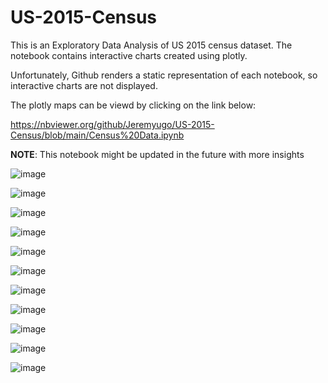 # US-2015-Census

This is an Exploratory Data Analysis of US 2015 census dataset.
The notebook contains interactive charts created using plotly.

Unfortunately, Github renders a static representation of each notebook, so interactive charts are not displayed.

The plotly maps can be viewd by clicking on the link below:

https://nbviewer.org/github/Jeremyugo/US-2015-Census/blob/main/Census%20Data.ipynb



**NOTE**: This notebook might be updated in the future with more insights


![image](https://user-images.githubusercontent.com/36512525/229262918-78a4f2c7-0772-4e7c-bec6-81293f938f09.png)

![image](https://user-images.githubusercontent.com/36512525/229262943-b2fe8c08-b76c-48ee-bc39-589f4637973c.png)

![image](https://user-images.githubusercontent.com/36512525/229262958-2b915ae5-1201-4403-a7c7-286ce2608bc5.png)

![image](https://user-images.githubusercontent.com/36512525/229262978-e5cf11a1-b67a-4628-8b21-24475b3542d3.png)

![image](https://user-images.githubusercontent.com/36512525/229262990-49a68386-ce7d-4a2c-be72-c8b1818f2085.png)

![image](https://user-images.githubusercontent.com/36512525/229262998-5b22217a-764d-48e7-8619-c3023a79e592.png)

![image](https://user-images.githubusercontent.com/36512525/229263006-7ee0807c-cac3-4f00-b249-e615afd8ea05.png)

![image](https://user-images.githubusercontent.com/36512525/229263018-e4c337fc-4679-407d-aebd-7af6603d64c4.png)

![image](https://user-images.githubusercontent.com/36512525/229263027-b36f0b4c-3f8b-4f4a-b149-dbd7fe688111.png)

![image](https://user-images.githubusercontent.com/36512525/229263044-28fd915a-c7ce-4901-aeba-4c458ddff5d9.png)

![image](https://user-images.githubusercontent.com/36512525/229263051-dde80cf4-d185-4368-bc89-f8e1277d5847.png)
